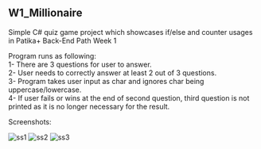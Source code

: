 ## W1_Millionaire

Simple C# quiz game project which showcases if/else and counter usages in Patika+ Back-End Path Week 1

Program runs as following:\
1- There are 3 questions for user to answer.\
2- User needs to correctly answer at least 2 out of 3 questions.\
3- Program takes user input as char and ignores char being uppercase/lowercase.\
4- If user fails or wins at the end of second question, third question is not printed as it is no longer necessary for the result.

Screenshots:

![ss1](https://github.com/user-attachments/assets/29fb9add-2c81-4f26-bb9f-698f27bded8f)
![ss2](https://github.com/user-attachments/assets/2ba4816f-878a-4ddc-b7a9-07bc01ee1077)
![ss3](https://github.com/user-attachments/assets/314ea6b1-a9db-49b0-9742-b5a04376f518)
